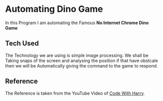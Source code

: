 # Automating Dino Game
In this Program I am automating the Famous **No Internet Chrome Dino Game**

## Tech Used
The Technology we are using is simple image processing. We shall be Taking snaps of the screen and analysing the position if that have obstcale then we will be Automatically giving the command to the game to respond.

## Reference
The Reference is taken from the YouTube Video of [Code With Harry]().